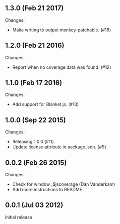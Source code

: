 ## 1.3.0 (Feb 21 2017)

Changes:

- Make writing to output monkey-patchable. (#16)

## 1.2.0 (Feb 21 2016)

Changes:

- Report when no coverage data was found. (#12)

## 1.1.0 (Feb 17 2016)

Changes:

- Add support for Blanket.js. (#13)

## 1.0.0 (Sep 22 2015)

Changes:

- Releasing 1.0.0 (#11)
- Update license attribute in package.json. (#9)

## 0.0.2 (Feb 26 2015)

Changes:

- Check for window._$jscoverage (Dan Vanderkam)
- Add more instructions to README

## 0.0.1 (Jul 03 2012)

Initial release
